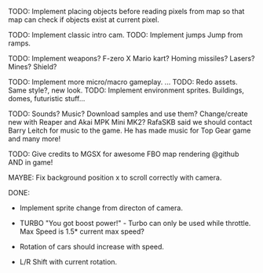 TODO: Implement placing objects before reading pixels from map so that map can check if objects exist at current pixel.

TODO: Implement classic intro cam.
TODO: Implement jumps
Jump from ramps.

TODO: Implement weapons?
F-zero X Mario kart?
Homing missiles? Lasers? Mines? Shield?

TODO: Implement more micro/macro gameplay.
 ...
TODO: Redo assets. Same style?, new look.
TODO: Implement environment sprites.
Buildings, domes, futuristic stuff...

TODO: Sounds? Music?
Download samples and use them? Change/create new with Reaper and Akai MPK Mini MK2?
RafaSKB said we should contact Barry Leitch for music to the game. He has made music for Top Gear game and many more!

TODO: Give credits to MGSX for awesome FBO map rendering @github AND in game!

MAYBE: Fix background position x to scroll correctly with camera.

DONE:
* Implement sprite change from directon of camera.

* TURBO "You got boost power!" - Turbo can only be used while throttle. Max Speed is 1.5* current max speed?

* Rotation of cars should increase with speed.

* L/R Shift with current rotation.